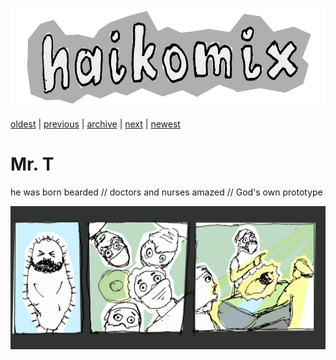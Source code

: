 <p align="center">
<img src="logo.gif" alt="logo" height="160" />
</p>

[oldest](drifting-off.md) | 
[previous](drifting-off.md) | 
[archive](ARCHIVE.md) | 
[next](fog.md) | 
[newest](README.md)

# Mr. T

he was born bearded // doctors and nurses amazed // God's own prototype

<img src="mrt.gif" alt="Mr. T: he was born bearded // doctors and nurses amazed // God's own prototype" title="Mr. T: he was born bearded // doctors and nurses amazed // God's own prototype" />

